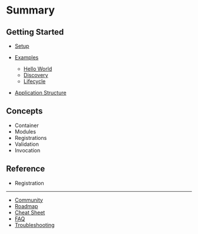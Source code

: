 # Summary

## Getting Started
* [Setup](getting-started/setup.md)
* [Examples](getting-started/examples/README.md)
  * [Hello World](getting-started/examples/hello-world.md)
  * [Discovery](getting-started/examples/discovery.md)
  * [Lifecycle](getting-started/examples/lifecycle.md)

* [Application Structure](getting-started/hello-world.md)

## Concepts

* Container
* Modules
* Registrations
* Validation
* Invocation

## Reference

* Registration

---
* [Community](community/README.md)
* [Roadmap](roadmap.md)
* [Cheat Sheet](cheat-sheet.md)
* [FAQ](faq.md)
* [Troubleshooting](troubleshooting.md)